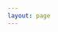 ```yaml
---
layout: page
---
```

<script setup>
import {
  VPTeamPage,
  VPTeamPageTitle,
  VPTeamMembers,
  VPTeamPageSection
} from 'vitepress/theme'

const boardMembers = [
    {
        avatar: '/favicon.png',
        name: 'Timothy Wu',
        title: 'Founder',
        links: [{icon: 'github', link: 'https://github.com/HappyTeem' }],
        // desc: `
        // `,
    },
    {
        avatar: '/favicon.png',
        name: 'Ruben Jing',
        title: 'Founder',
        links: [{icon: 'github', link: 'https://github.com/Streakwind' }],
        // desc: `
        // `,
    },
]

const contentwriters = [
    {
      avatar: '/favicon.png',
      name: 'Alan Verbitski',
      title: 'Python Content Writer',
      links: [{icon: 'github', link: 'https://github.com/veternosit' }],
      // desc: `
      // `,
    },
    {
      avatar: '/favicon.png',
      name: 'Benjamin Sun',
      title: 'C++ Content Writer',
      links: [{icon: 'github', link: 'https://github.com/walterboro' }],
      // desc: `
      // `,
    },
]
</script>

<VPTeamPage>
  <VPTeamPageTitle>
    <template #title>Our Team</template>
  </VPTeamPageTitle>
    <VPTeamPageSection>
    <template #title>Board</template>
    <template #members>
        <VPTeamMembers size="medium " :members="boardMembers" />
    </template>
  </VPTeamPageSection>

  <VPTeamPageSection>
    <template #title>Content Writers</template>
    <template #members>
      <VPTeamMembers size="small" :members="contentwriters" />
    </template>
  </VPTeamPageSection>

  <VPTeamPageSection>
    <template #title>GitHub Contributors</template>
    <template #members>
      <div className="gitcontri">
        <ul>
          <a href="https://github.com"></a>
        </ul>
      </div>
    </template>
  </VPTeamPageSection>
</VPTeamPage>

<style>
  .gitcontri {
    text-align: center;
  }

  ul a:hover {
    color: green;
  }

  .dark ul a:hover {
    color: lightgreen;
  }
</style>